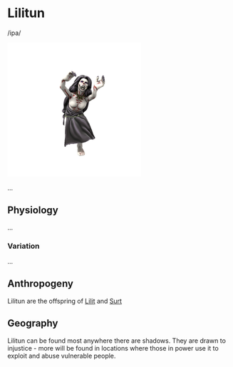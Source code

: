 # Lilitun
/ipa/

![](lilitun.png)

...

## Physiology
...

### Variation
...

## Anthropogeny
Lilitun are the offspring of [Lilit](/lore/cosmology/daemons/malefices/lilt) and [Surt](/lore/cosmology/daemons/malefices/surt)

## Geography
Lilitun can be found most anywhere there are shadows. They are drawn to injustice - more will be found in locations where those in power use it to exploit and abuse vulnerable people.